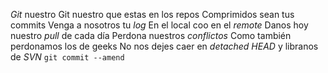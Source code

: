 *Git* nuestro
Git nuestro que estas en los repos
Comprimidos sean tus commits
Venga a nosotros tu *log*
En el local coo en el *remote* 
Danos hoy nuestro *pull* de cada día
Perdona nuestros *conflictos*
Como también perdonamos los de geeks
No nos dejes caer en *detached HEAD*
y libranos de *SVN*
`git commit --amend`
